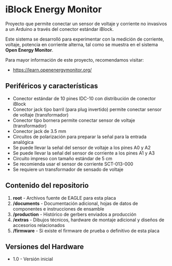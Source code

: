 # iBlock Energy Monitor

Proyecto que permite conectar un sensor de voltaje y corriente no invasivos a un Arduino a través del conector estándar iBlock. 

Este sistema se desarrolló para experimentar con la medición de corriente, voltaje, potencia en corriente alterna, tal como se muestra en el sistema __Open Energy Monitor__.

Para mayor información de este proyecto, recomendamos visitar:

* https://learn.openenergymonitor.org/


## Periféricos y características

* Conector estándar de 10 pines IDC-10 con distribución de conector iBlock
* Conector jack tipo barril (para plug invertido) permite conectar sensor de voltaje (transformador)
* Conector tipo bornera permite conectar sensor de voltaje (transformador)
* Conector jack de 3.5 mm
* Circuitos de polarización para preparar la señal para la entrada analógica
* Se puede llevar la señal del sensor de voltaje a los pines A0 y A2
* Se puede llevar la señal del sensor de corriente a los pines A1 y A3
* Circuito impreso con tamaño estándar de 5 cm
* Se recomienda usar el sensor de corriente SCT-013-000
* Se requiere un transformador de sensado de voltaje

## Contenido del repositorio

1. __root__ - Archivos fuente de EAGLE para esta placa
2. __/documents__ - Documentación adicional, hojas de datos de componentes e instrucciones de ensamble
3. __/production__ - Histórico de gerbers enviados a producción
4. __/extras__ - Dibujos técnicos, hardware de montaje adicional y diseños de accesorios relacionados
4. __/firmware__ - Si existe el firmware de prueba o definitivo de esta placa

## Versiones del Hardware

* 1.0 - Versión inicial
